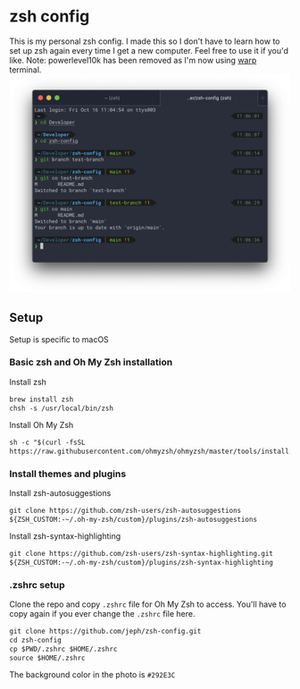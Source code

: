 # zsh config
This is my personal zsh config. I made this so I don't have to learn
how to set up zsh again every time I get a new computer. Feel free to 
use it if you'd like. Note: powerlevel10k has been removed as I'm now
using [warp](https://www.warp.dev/) terminal.
![Command Line Image Example](cmdline.png)
## Setup
Setup is specific to macOS
### Basic zsh and Oh My Zsh installation
Install zsh
```
brew install zsh
chsh -s /usr/local/bin/zsh
```
Install Oh My Zsh
```
sh -c "$(curl -fsSL https://raw.githubusercontent.com/ohmyzsh/ohmyzsh/master/tools/install.sh)"
```
### Install themes and plugins
Install zsh-autosuggestions
```
git clone https://github.com/zsh-users/zsh-autosuggestions ${ZSH_CUSTOM:-~/.oh-my-zsh/custom}/plugins/zsh-autosuggestions
```
Install zsh-syntax-highlighting
```
git clone https://github.com/zsh-users/zsh-syntax-highlighting.git ${ZSH_CUSTOM:-~/.oh-my-zsh/custom}/plugins/zsh-syntax-highlighting
```
### .zshrc setup
Clone the repo and copy `.zshrc` file for Oh My Zsh to access. 
You'll have to copy again if you ever change the `.zshrc` file here.
```
git clone https://github.com/jeph/zsh-config.git
cd zsh-config
cp $PWD/.zshrc $HOME/.zshrc
source $HOME/.zshrc
```
The background color in the photo is `#292E3C`
